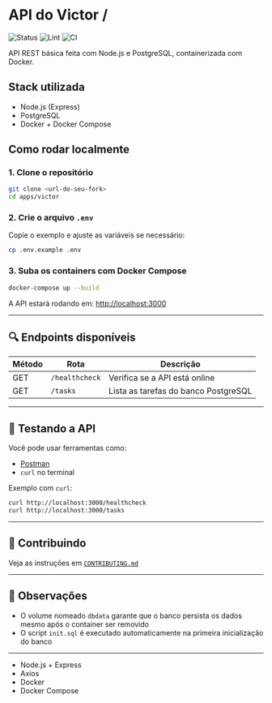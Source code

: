 # API do Victor /

![Status](https://img.shields.io/badge/status-dev-blue)
![Lint](https://img.shields.io/badge/lint-passing-brightgreen)
![CI](https://github.com/mads-family/devboard-template/actions/workflows/victor.yml/badge.svg?branch=victor)


API REST básica feita com Node.js e PostgreSQL, containerizada com Docker.


## Stack utilizada

- Node.js (Express)
- PostgreSQL
- Docker + Docker Compose

## Como rodar localmente

### 1. Clone o repositório

```bash
git clone <url-do-seu-fork>
cd apps/victor
```

### 2. Crie o arquivo `.env`

Copie o exemplo e ajuste as variáveis se necessário:

```bash
cp .env.example .env
```

### 3. Suba os containers com Docker Compose

```bash
docker-compose up --build
```

A API estará rodando em: [http://localhost:3000](http://localhost:3000)

---

## 🔍 Endpoints disponíveis

| Método | Rota            | Descrição                            |
|--------|------------------|--------------------------------------|
| GET    | `/healthcheck`   | Verifica se a API está online        |
| GET    | `/tasks`         | Lista as tarefas do banco PostgreSQL |

---

## 🧪 Testando a API

Você pode usar ferramentas como:

- [Postman](https://www.postman.com/)
- `curl` no terminal

Exemplo com `curl`:

```bash
curl http://localhost:3000/healthcheck
curl http://localhost:3000/tasks
```

---

## 📝 Contribuindo

Veja as instruções em [`CONTRIBUTING.md`](./CONTRIBUTING.md)

---

## 🧠 Observações

- O volume nomeado `dbdata` garante que o banco persista os dados mesmo após o container ser removido
- O script `init.sql` é executado automaticamente na primeira inicialização do banco

---
- Node.js + Express
- Axios
- Docker
- Docker Compose
